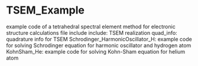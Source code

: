 # TSEM_Example
example code of a tetrahedral spectral element method for electronic structure calculations
file include
include: TSEM realization
quad_info: quadrature info for TSEM
Schrodinger_HarmonicOscillator_H: example code for solving Schrodinger equation for harmonic oscillator and hydrogen atom
KohnSham_He: example code for solving Kohn-Sham equation for helium atom

